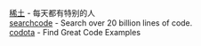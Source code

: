 [稀土](http://segmentfault.com/) - 每天都有特别的人   
[searchcode](https://searchcode.com/) - Search over 20 billion lines of code.     
[codota](https://www.codota.com/) - Find Great Code Examples   

